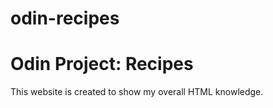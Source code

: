 # odin-recipes
<h1>Odin Project: Recipes</h1>
<p>
  This website is created to show my overall HTML knowledge. 
</p>
